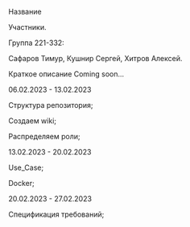 Название

Участники.

Группа 221-332:

Сафаров Тимур, Кушнир Сергей, Хитров Алексей.

Краткое описание 
Coming soon...


06.02.2023 - 13.02.2023

Структура репозитория;

Создаем wiki;

Распределяем роли;


13.02.2023 - 20.02.2023

Use_Case;

Docker;


20.02.2023 - 27.02.2023

Спецификация требований;